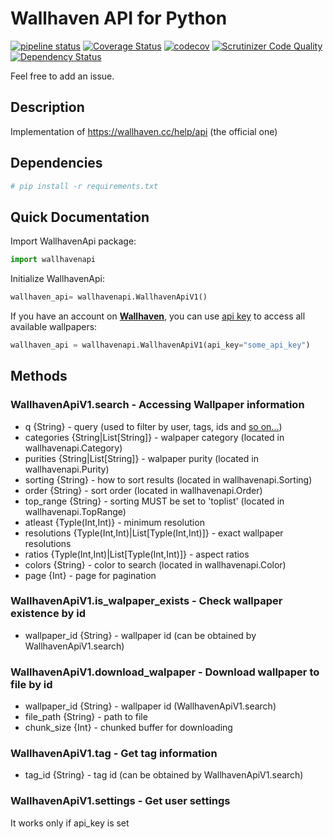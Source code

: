 # Wallhaven API for Python

[![pipeline status](https://gitlab.com/goblenus/WallhavenApi/badges/master/pipeline.svg)](https://gitlab.com/goblenus/WallhavenApi/commits/master)
[![Coverage Status](https://coveralls.io/repos/github/Goblenus/WallhavenApi/badge.svg?branch=master)](https://coveralls.io/github/Goblenus/WallhavenApi?branch=master)
[![codecov](https://codecov.io/gh/Goblenus/WallhavenApi/branch/master/graph/badge.svg)](https://codecov.io/gh/Goblenus/WallhavenApi)
[![Scrutinizer Code Quality](https://scrutinizer-ci.com/g/Goblenus/WallhavenApi/badges/quality-score.png?b=master)](https://scrutinizer-ci.com/g/Goblenus/WallhavenApi/?branch=master)
[![Dependency Status](https://www.versioneye.com/user/projects/57b99484fc1827003bff971d/badge.svg?style=flat-square)](https://www.versioneye.com/user/projects/57b99484fc1827003bff971d)

Feel free to add an issue.

## Description

Implementation of https://wallhaven.cc/help/api (the official one)

## Dependencies

```sh
# pip install -r requirements.txt
```

## Quick Documentation

Import WallhavenApi package:

```python
import wallhavenapi
```

Initialize WallhavenApi:

```python
wallhaven_api= wallhavenapi.WallhavenApiV1()
```

If you have an account on **[Wallhaven](https://wallhaven.cc)**, you can use [api key](https://wallhaven.cc/settings/account) to access all available wallpapers:

```python
wallhaven_api = wallhavenapi.WallhavenApiV1(api_key="some_api_key")
```

## Methods

### WallhavenApiV1.search - Accessing Wallpaper information

* q {String} - query (used to filter by user, tags, ids and [so on...](https://wallhaven.cc/help/api#search))
* categories {String|List[String]} - walpaper category (located in wallhavenapi.Category)
* purities {String|List[String]} - walpaper purity (located in wallhavenapi.Purity)
* sorting {String} - how to sort results (located in wallhavenapi.Sorting)
* order {String} - sort order (located in wallhavenapi.Order)
* top_range {String} - sorting MUST be set to 'toplist' (located in wallhavenapi.TopRange)
* atleast {Typle(Int,Int)} - minimum resolution
* resolutions {Typle(Int,Int)|List[Typle(Int,Int)]} - exact wallpaper resolutions
* ratios {Typle(Int,Int)|List[Typle(Int,Int)]} - aspect ratios
* colors {String} - color to search (located in wallhavenapi.Color)
* page {Int} - page for pagination

### WallhavenApiV1.is_walpaper_exists - Check wallpaper existence by id

* wallpaper_id {String} - wallpaper id (can be obtained by WallhavenApiV1.search)

### WallhavenApiV1.download_walpaper - Download wallpaper to file by id

* wallpaper_id {String} - wallpaper id (WallhavenApiV1.search)
* file_path {String} - path to file
* chunk_size {Int} - chunked buffer for downloading

### WallhavenApiV1.tag - Get tag information

* tag_id {String} - tag id (can be obtained by WallhavenApiV1.search)

### WallhavenApiV1.settings - Get user settings

It works only if api_key is set